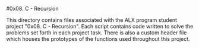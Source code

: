 #0x08. C - Recursion


This directory contains files associated with the ALX program student project "0x08. C - Recursion". Each script contains code written to solve the problems set forth in each project task. There is also a custom header file which houses the prototypes of the functions used throughout this project.
